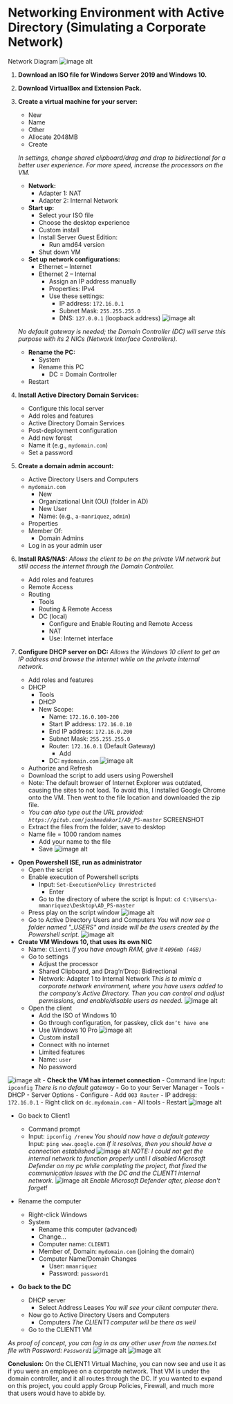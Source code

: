 # Networking Environment with Active Directory (Simulating a Corporate Network)
Network Diagram
![image alt](https://github.com/Miguel-Manriquez-Tapia/Active-Directory-Project/blob/main/images/Screenshot%202024-10-14%20215640.png)

1. **Download an ISO file for Windows Server 2019 and Windows 10.**

2. **Download VirtualBox and Extension Pack.**

3. **Create a virtual machine for your server:**
    - New
    - Name
    - Other
    - Allocate 2048MB
    - Create

    *In settings, change shared clipboard/drag and drop to bidirectional for a better user experience. For more speed, increase the processors on the VM.*

    - **Network:**
        - Adapter 1: NAT
        - Adapter 2: Internal Network
    - **Start up:**
        - Select your ISO file
        - Choose the desktop experience
        - Custom install
        - Install Server Guest Edition:
            - Run amd64 version
        - Shut down VM
    - **Set up network configurations:**
        - Ethernet – Internet
        - Ethernet 2 – Internal
            - Assign an IP address manually
            - Properties: IPv4
            - Use these settings:
                - IP address: `172.16.0.1`
                - Subnet Mask: `255.255.255.0`
                - DNS: `127.0.0.1` (loopback address)
    ![image alt](https://github.com/Miguel-Manriquez-Tapia/Active-Directory-Project/blob/main/images/Screenshot%202024-10-12%20150447.png)

    *No default gateway is needed; the Domain Controller (DC) will serve this purpose with its 2 NICs (Network Interface Controllers).*

    - **Rename the PC:**
        - System
        - Rename this PC
            - DC = Domain Controller
    - Restart

4. **Install Active Directory Domain Services:**
    - Configure this local server
    - Add roles and features
    - Active Directory Domain Services
    - Post-deployment configuration
    - Add new forest
    - Name it (e.g., `mydomain.com`)
    - Set a password

5. **Create a domain admin account:**
    - Active Directory Users and Computers
    - `mydomain.com`
        - New
        - Organizational Unit (OU) (folder in AD)
        - New User
        - Name: (e.g., `a-manriquez`, `admin`)
    - Properties
    - Member Of:
        - Domain Admins
    - Log in as your admin user

6. **Install RAS/NAS:**
    *Allows the client to be on the private VM network but still access the internet through the Domain Controller.*

    - Add roles and features
    - Remote Access
    - Routing
        - Tools
        - Routing & Remote Access
        - DC (local)
            - Configure and Enable Routing and Remote Access
            - NAT
            - Use: Internet interface

7. **Configure DHCP server on DC:**
    *Allows the Windows 10 client to get an IP address and browse the internet while on the private internal network.*

    - Add roles and features
    - DHCP
        - Tools
        - DHCP
        - New Scope:
            - Name: `172.16.0.100-200`
            - Start IP address: `172.16.0.10`
            - End IP address: `172.16.0.200`
            - Subnet Mask: `255.255.255.0`
            - Router: `172.16.0.1` (Default Gateway)
                - Add
            - DC: `mydomain.com`
![image alt](https://github.com/Miguel-Manriquez-Tapia/Active-Directory-Project/blob/main/images/Screenshot%202024-10-12%20150425.png)
    - Authorize and Refresh
    - Download the script to add users using Powershell
    - Note: The default browser of Internet Explorer was outdated, causing the sites to not load. To avoid this, I installed Google Chrome onto the VM. Then went to the file location and downloaded the zip file.
    - *You can also type out the URL provided: `https://gitub.com/joshmadakor1/AD_PS-master`*
    SCREENSHOT
    - Extract the files from the folder, save to desktop
    - Name file = 1000 random names
        - Add your name to the file
        - Save
![image alt](https://github.com/Miguel-Manriquez-Tapia/Active-Directory-Project/blob/main/images/Screenshot%202024-10-12%20154333.png)
- **Open Powershell ISE, run as administrator**
    - Open the script
    - Enable execution of Powershell scripts
        - Input: `Set-ExecutionPolicy Unrestricted`
            - Enter
        - Go to the directory of where the script is
            Input: `cd C:\Users\a-mmanriquez\Desktop\AD_PS-master`
    - Press play on the script window
  ![image alt](https://github.com/Miguel-Manriquez-Tapia/Active-Directory-Project/blob/main/images/Screenshot%202024-10-12%20160302.png)
    - Go to Active Directory Users and Computers
        *You will now see a folder named "_USERS" and inside will be the users created by the Powershell script.*
![image alt](https://github.com/Miguel-Manriquez-Tapia/Active-Directory-Project/blob/main/images/Screenshot%202024-10-12%20160522.png)
- **Create VM Windows 10, that uses its own NIC**
    - Name: `Client1`
    *If you have enough RAM, give it `4096mb (4GB)`*
    - Go to settings
        - Adjust the processor 
        - Shared Clipboard, and Drag’n’Drop: Bidirectional
        - Network: Adapter 1 to Internal Network 
        *This is to mimic a corporate network environment, where you have users added to the company’s Active Directory. Then you can control and adjust permissions, and enable/disable users as needed.*
![image alt](https://github.com/Miguel-Manriquez-Tapia/Active-Directory-Project/blob/main/images/Screenshot%202024-10-12%20161047.png)
    - Open the client
        - Add the ISO of Windows 10
        - Go through configuration, for passkey, click `don’t have one`
        - Use Windows 10 Pro
  ![image alt](https://github.com/Miguel-Manriquez-Tapia/Active-Directory-Project/blob/main/images/Screenshot%202024-10-12%20165540.png)
        - Custom install
        - Connect with no internet
        - Limited features
        - Name: `user`
        - No password
      
![image alt](https://github.com/Miguel-Manriquez-Tapia/Active-Directory-Project/blob/main/images/Screenshot%202024-10-14%20221023.png)
    - **Check the VM has internet connection**
        - Command line
            Input: `ipconfig`
            *There is no default gateway*
    - Go to your Server Manager
        - Tools
        - DHCP
        - Server Options
        - Configure
            - Add `003 Router`
            - IP address: `172.16.0.1`
            - Right click on `dc.mydomain.com`
                - All tools
                - Restart
  ![image alt](https://github.com/Miguel-Manriquez-Tapia/Active-Directory-Project/blob/main/images/Screenshot%202024-10-12%20175036.png)
- Go back to Client1
    - Command prompt
    - Input: `ipconfig /renew`
    *You should now have a default gateway*
    Input: `ping www.google.com`
    *If it resolves, then you should have a connection established*
![image alt](https://github.com/Miguel-Manriquez-Tapia/Active-Directory-Project/blob/main/images/Screenshot%202024-10-14%20203714.png)
*NOTE: I could not get the internal network to function properly until I disabled Microsoft Defender on my pc while completing the project, that fixed the communication issues with the DC and the CLIENT1 internal network.* 
![image alt](https://github.com/Miguel-Manriquez-Tapia/Active-Directory-Project/blob/main/images/Screenshot%202024-10-14%20202558.png)
*Enable Microsoft Defender after, please don't forget!*

- Rename the computer
    - Right-click Windows
    - System
        - Rename this computer (advanced)
        - Change…
        - Computer name: `CLIENT1`
        - Member of, Domain: `mydomain.com` (joining the domain)
        - Computer Name/Domain Changes
            - User: `mmanriquez`
            - Password: `password1`
- **Go back to the DC**
    - DHCP server
        - Select Address Leases
        *You will see your client computer there.*
    - Now go to Active Directory Users and Computers
        - Computers
        *The CLIENT1 computer will be there as well*
    - Go to the CLIENT1 VM

*As proof of concept, you can log in as any other user from the names.txt file with Password: `Password1`*
![image alt](https://github.com/Miguel-Manriquez-Tapia/Active-Directory-Project/blob/main/images/Screenshot%202024-10-14%20205718.png)
![image alt](https://github.com/Miguel-Manriquez-Tapia/Active-Directory-Project/blob/main/images/Screenshot%202024-10-14%20205826.png)

**Conclusion:** On the CLIENT1 Virtual Machine, you can now see and use it as if you were an employee on a corporate network. That VM is under the domain controller, and it all routes through the DC. If you wanted to expand on this project, you could apply Group Policies, Firewall, and much more that users would have to abide by.

